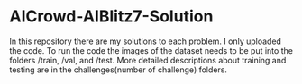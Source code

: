 # AICrowd-AIBlitz7-Solution

In this repository there are my solutions to each problem. I only uploaded the code. To run the code the images of the dataset needs to be put into the folders /train, /val, and /test. More detailed descriptions about training and testing are in the challenges(number of challenge) folders.
